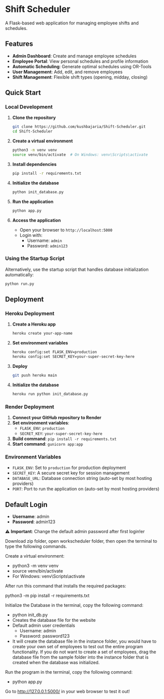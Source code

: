 # Shift Scheduler

A Flask-based web application for managing employee shifts and schedules.

## Features

- **Admin Dashboard**: Create and manage employee schedules
- **Employee Portal**: View personal schedules and profile information
- **Automatic Scheduling**: Generate optimal schedules using OR-Tools
- **User Management**: Add, edit, and remove employees
- **Shift Management**: Flexible shift types (opening, midday, closing)

## Quick Start

### Local Development

1. **Clone the repository**
   ```bash
   git clone https://github.com/kushbajaria/Shift-Scheduler.git
   cd Shift-Scheduler
   ```

2. **Create a virtual environment**
   ```bash
   python3 -m venv venv
   source venv/bin/activate  # On Windows: venv\Scripts\activate
   ```

3. **Install dependencies**
   ```bash
   pip install -r requirements.txt
   ```

4. **Initialize the database**
   ```bash
   python init_database.py
   ```

5. **Run the application**
   ```bash
   python app.py
   ```

6. **Access the application**
   - Open your browser to `http://localhost:5000`
   - Login with:
     - Username: `admin`
     - Password: `admin123`

### Using the Startup Script

Alternatively, use the startup script that handles database initialization automatically:

```bash
python run.py
```

## Deployment

### Heroku Deployment

1. **Create a Heroku app**
   ```bash
   heroku create your-app-name
   ```

2. **Set environment variables**
   ```bash
   heroku config:set FLASK_ENV=production
   heroku config:set SECRET_KEY=your-super-secret-key-here
   ```

3. **Deploy**
   ```bash
   git push heroku main
   ```

4. **Initialize the database**
   ```bash
   heroku run python init_database.py
   ```

### Render Deployment

1. **Connect your GitHub repository to Render**
2. **Set environment variables**:
   - `FLASK_ENV`: `production`
   - `SECRET_KEY`: `your-super-secret-key-here`
3. **Build command**: `pip install -r requirements.txt`
4. **Start command**: `gunicorn app:app`

### Environment Variables

- `FLASK_ENV`: Set to `production` for production deployment
- `SECRET_KEY`: A secure secret key for session management
- `DATABASE_URL`: Database connection string (auto-set by most hosting providers)
- `PORT`: Port to run the application on (auto-set by most hosting providers)

## Default Login

- **Username**: admin
- **Password**: admin123

⚠️ **Important**: Change the default admin password after first login!er

Download zip folder, open workscheduler folder, then open the terminal to type the following commands.

Create a virtual environment:

- python3 -m venv venv
- source venv/bin/activate
- For Windows: venv\Scripts\activate

After run this command that installs the required packages:

python3 -m pip install -r requirements.txt

Initialize the Database in the terminal, copy the following command: 
- python init_db.py
- Creates the database file for the website
- Default admin user credentials
    - Username: admin
    - Password: password123
- It will create the database file in the instance folder, you would have to create your own set of employees to test out the entire program functionality. If you do not want to create a set of employees, drag the database file from the sample folder into the instance folder that is created when the database was initialized.

Run the program in the terminal, copy the following command:
- python app.py

Go to http://127.0.0.1:5000/ in your web browser to test it out!

